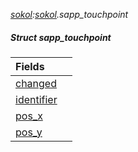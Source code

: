 _[sokol](../../modules/sokol/sokol-module.md):[sokol](../../modules/sokol/sokol-module.md).sapp\_touchpoint_
##### Struct sapp\_touchpoint

| Fields | |
|:---|:---|
| [changed](sokol-sapp_touchpoint-changed.md) |  |
| [identifier](sokol-sapp_touchpoint-identifier.md) |  |
| [pos\_x](sokol-sapp_touchpoint-pos_x.md) |  |
| [pos\_y](sokol-sapp_touchpoint-pos_y.md) |  |
